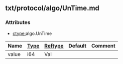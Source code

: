 ## txt/protocol/algo/UnTime.md


### Attributes
<a href="#attributes"></a>
* [ctype:](/txt/ssimdb/dmmeta/ctype.md)algo.UnTime

|Name|[Type](/txt/ssimdb/dmmeta/ctype.md)|[Reftype](/txt/ssimdb/dmmeta/reftype.md)|Default|Comment|
|---|---|---|---|---|
|value|i64|Val|

